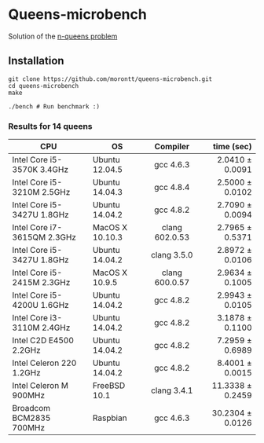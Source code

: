 # Queens-microbench

Solution of the [n-queens problem](https://en.wikipedia.org/wiki/Eight_queens_puzzle)

## Installation

```shell
git clone https://github.com/morontt/queens-microbench.git
cd queens-microbench
make

./bench # Run benchmark :)
```

### Results for 14 queens

| CPU                         | OS              | Compiler       | time (sec)              |
| --------------------------- | --------------- |:--------------:| -----------------------:|
| Intel Core i5-3570K  3.4GHz | Ubuntu 12.04.5  | gcc 4.6.3      |  2.0410 &plusmn; 0.0091 |
| Intel Core i5-3210M  2.5GHz | Ubuntu 14.04.3  | gcc 4.8.4      |  2.5000 &plusmn; 0.0102 |
| Intel Core i5-3427U  1.8GHz | Ubuntu 14.04.2  | gcc 4.8.2      |  2.7090 &plusmn; 0.0094 |
| Intel Core i7-3615QM 2.3GHz | MacOS X 10.10.3 | clang 602.0.53 |  2.7965 &plusmn; 0.5371 |
| Intel Core i5-3427U  1.8GHz | Ubuntu 14.04.2  | clang 3.5.0    |  2.8972 &plusmn; 0.0106 |
| Intel Core i5-2415M  2.3GHz | MacOS X 10.9.5  | clang 600.0.57 |  2.9634 &plusmn; 0.1005 |
| Intel Core i5-4200U  1.6GHz | Ubuntu 14.04.2  | gcc 4.8.2      |  2.9943 &plusmn; 0.0105 |
| Intel Core i3-3110M  2.4GHz | Ubuntu 14.04.2  | gcc 4.8.2      |  3.1878 &plusmn; 0.1100 |
| Intel C2D E4500      2.2GHz | Ubuntu 14.04.2  | gcc 4.8.2      |  7.2959 &plusmn; 0.6989 |
| Intel Celeron 220    1.2GHz | Ubuntu 14.04.2  | gcc 4.8.2      |  8.4001 &plusmn; 0.0015 |
| Intel Celeron M      900MHz | FreeBSD 10.1    | clang 3.4.1    | 11.3338 &plusmn; 0.2459 |
| Broadcom BCM2835     700MHz | Raspbian        | gcc 4.6.3      | 30.2304 &plusmn; 0.0126 |
